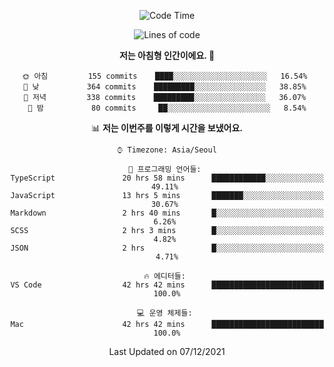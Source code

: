<div align='center'>
 
<!--START_SECTION:waka-->
![Code Time](http://img.shields.io/badge/Code%20Time-851%20hrs%2013%20mins-blue)

![Lines of code](https://img.shields.io/badge/%EC%A0%80%EB%8A%94%20%EC%97%AC%ED%83%9C%EA%B9%8C%EC%A7%80%20-122%20Thousand%20%EC%A4%84%EC%9D%98%20%EC%BD%94%EB%93%9C%EB%A5%BC%20%EC%9E%91%EC%84%B1%ED%96%88%EC%96%B4%EC%9A%94.-blue)

**저는 아침형 인간이에요. 🐤** 

```text
🌞 아침         155 commits    ████░░░░░░░░░░░░░░░░░░░░░   16.54% 
🌆 낮　         364 commits    █████████░░░░░░░░░░░░░░░░   38.85% 
🌃 저녁         338 commits    █████████░░░░░░░░░░░░░░░░   36.07% 
🌙 밤　         80 commits     ██░░░░░░░░░░░░░░░░░░░░░░░   8.54%

```


📊 **저는 이번주를 이렇게 시간을 보냈어요.** 

```text
⌚︎ Timezone: Asia/Seoul

💬 프로그래밍 언어들: 
TypeScript               20 hrs 58 mins      ████████████░░░░░░░░░░░░░   49.11% 
JavaScript               13 hrs 5 mins       ███████░░░░░░░░░░░░░░░░░░   30.67% 
Markdown                 2 hrs 40 mins       █░░░░░░░░░░░░░░░░░░░░░░░░   6.26% 
SCSS                     2 hrs 3 mins        █░░░░░░░░░░░░░░░░░░░░░░░░   4.82% 
JSON                     2 hrs               █░░░░░░░░░░░░░░░░░░░░░░░░   4.71%

🔥 에디터들: 
VS Code                  42 hrs 42 mins      █████████████████████████   100.0%

💻 운영 체제들: 
Mac                      42 hrs 42 mins      █████████████████████████   100.0%

```


 Last Updated on 07/12/2021
<!--END_SECTION:waka-->
 </div>
<!---
Emewjin/Emewjin is a ✨ special ✨ repository because its `README.md` (this file) appears on your GitHub profile.
You can click the Preview link to take a look at your changes.
--->
